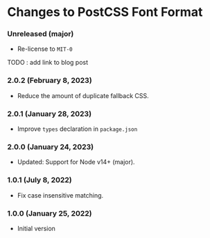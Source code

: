 # Changes to PostCSS Font Format

### Unreleased (major)

- Re-license to `MIT-0`

TODO : add link to blog post

### 2.0.2 (February 8, 2023)

- Reduce the amount of duplicate fallback CSS.

### 2.0.1 (January 28, 2023)

- Improve `types` declaration in `package.json`

### 2.0.0 (January 24, 2023)

- Updated: Support for Node v14+ (major).

### 1.0.1 (July 8, 2022)

- Fix case insensitive matching.

### 1.0.0 (January 25, 2022)

- Initial version
